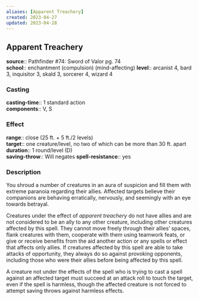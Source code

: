 ```yaml
---
aliases: [Apparent Treachery]
created: 2023-04-27
updated: 2023-04-28
---
```


## Apparent Treachery

**source**:: Pathfinder \#74: Sword of Valor pg. 74  
**school**:: enchantment (compulsion) (mind-affecting)
**level**:: arcanist 4, bard 3, inquisitor 3, skald 3, sorcerer 4, wizard 4

### Casting

**casting-time**:: 1 standard action  
**components**:: V, S

### Effect

**range**:: close (25 ft. + 5 ft./2 levels)  
**target**:: one creature/level, no two of which can be more than 30 ft. apart  
**duration**:: 1 round/level (D)  
**saving-throw**:: Will negates
**spell-resistance**:: yes

### Description

You shroud a number of creatures in an aura of suspicion and fill them with extreme paranoia regarding their allies. Affected targets believe their companions are behaving erratically, nervously, and seemingly with an eye towards betrayal.  
  
Creatures under the effect of *apparent treachery* do not have allies and are not considered to be an ally to any other creature, including other creatures affected by this spell. They cannot move freely through their allies’ spaces, flank creatures with them, cooperate with them using teamwork feats, or give or receive benefits from the aid another action or any spells or effect that affects only allies. If creatures affected by this spell are able to take attacks of opportunity, they always do so against provoking opponents, including those who were their allies before being affected by this spell.  
  
A creature not under the effects of the spell who is trying to cast a spell against an affected target must succeed at an attack roll to touch the target, even if the spell is harmless, though the affected creature is not forced to attempt saving throws against harmless effects.
